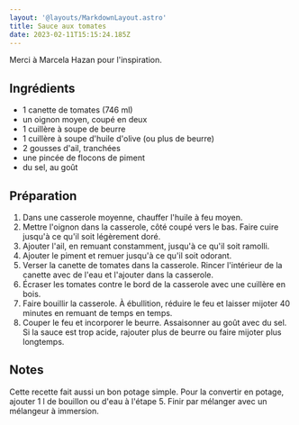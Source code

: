 ```yaml
---
layout: '@layouts/MarkdownLayout.astro'
title: Sauce aux tomates
date: 2023-02-11T15:15:24.185Z
---
```


Merci à Marcela Hazan pour l'inspiration.

## Ingrédients

- 1 canette de tomates (746 ml)
- un oignon moyen, coupé en deux
- 1 cuillère à soupe de beurre
- 1 cuillère à soupe d'huile d'olive (ou plus de beurre)
- 2 gousses d'ail, tranchées
- une pincée de flocons de piment
- du sel, au goût

## Préparation

1. Dans une casserole moyenne, chauffer l'huile à feu moyen.
2. Mettre l'oignon dans la casserole, côté coupé vers le bas. Faire cuire jusqu'à ce qu'il soit légèrement doré.
3. Ajouter l'ail, en remuant constamment, jusqu'à ce qu'il soit ramolli.
4. Ajouter le piment et remuer jusqu'à ce qu'il soit odorant.
5. Verser la canette de tomates dans la casserole. Rincer l'intérieur de la canette avec de l'eau et l'ajouter dans la casserole.
6. Écraser les tomates contre le bord de la casserole avec une cuillère en bois.
7. Faire bouillir la casserole. À ébullition, réduire le feu et laisser mijoter 40 minutes en remuant de temps en temps.
8. Couper le feu et incorporer le beurre. Assaisonner au goût avec du sel. Si la sauce est trop acide, rajouter plus de beurre ou faire mijoter plus longtemps.

## Notes

Cette recette fait aussi un bon potage simple. Pour la convertir en potage, ajouter 1 l de bouillon ou d'eau à l'étape 5. Finir par mélanger avec un mélangeur à immersion.
